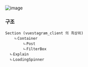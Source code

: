 
### 
![image](https://user-images.githubusercontent.com/43669992/189080618-333e61dc-30a4-4acd-a1c5-c51d23c6a524.png)

### 구조
    Section (vuestagram_client 의 최상위)
	    ㄴContainer	
		    ㄴPost
		    ㄴFilterBox
      ㄴExplain
      ㄴLoadingSpinner